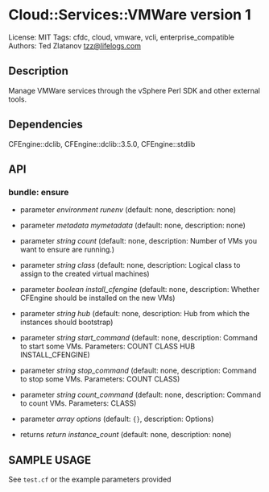 # Cloud::Services::VMWare version 1

License: MIT
Tags: cfdc, cloud, vmware, vcli, enterprise_compatible
Authors: Ted Zlatanov <tzz@lifelogs.com>

## Description
Manage VMWare services through the vSphere Perl SDK and other external tools.

## Dependencies
CFEngine::dclib, CFEngine::dclib::3.5.0, CFEngine::stdlib

## API
### bundle: ensure
* parameter _environment_ *runenv* (default: none, description: none)

* parameter _metadata_ *mymetadata* (default: none, description: none)

* parameter _string_ *count* (default: none, description: Number of VMs you want to ensure are running.)

* parameter _string_ *class* (default: none, description: Logical class to assign to the created virtual machines)

* parameter _boolean_ *install_cfengine* (default: none, description: Whether CFEngine should be installed on the new VMs)

* parameter _string_ *hub* (default: none, description: Hub from which the instances should bootstrap)

* parameter _string_ *start_command* (default: none, description: Command to start some VMs.  Parameters: COUNT CLASS HUB INSTALL_CFENGINE)

* parameter _string_ *stop_command* (default: none, description: Command to stop some VMs.  Parameters: COUNT CLASS)

* parameter _string_ *count_command* (default: none, description: Command to count VMs.  Parameters: CLASS)

* parameter _array_ *options* (default: `{}`, description: Options)

* returns _return_ *instance_count* (default: none, description: none)


## SAMPLE USAGE
See `test.cf` or the example parameters provided

